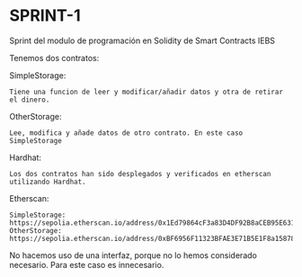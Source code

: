 # SPRINT-1
Sprint del modulo de programación en Solidity de Smart Contracts IEBS

Tenemos dos contratos:

SimpleStorage:

    Tiene una funcion de leer y modificar/añadir datos y otra de retirar el dinero.

OtherStorage:

    Lee, modifica y añade datos de otro contrato. En este caso SimpleStorage

Hardhat:

    Los dos contratos han sido desplegados y verificados en etherscan utilizando Hardhat.

Etherscan:

    SimpleStorage: https://sepolia.etherscan.io/address/0x1Ed79864cF3a83D4DF92B8aCEB95E631E1DF65E4
    OtherStorage: https://sepolia.etherscan.io/address/0xBF6956F11323BFAE3E71B5E1F8a15878D742D61F

No hacemos uso de una interfaz, porque no lo hemos considerado necesario. Para este caso es innecesario.
